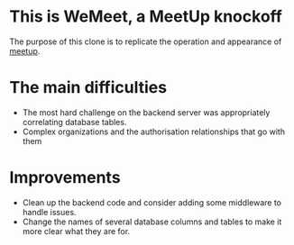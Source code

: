 # This is WeMeet, a MeetUp knockoff

The purpose of this clone is to replicate the operation and appearance of [meetup](https://www.meetup.com).

# The main difficulties

* The most hard challenge on the backend server was appropriately correlating database tables.
* Complex organizations and the authorisation relationships that go with them

# Improvements

* Clean up the backend code and consider adding some middleware to handle issues.
* Change the names of several database columns and tables to make it more clear what they are for.
